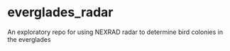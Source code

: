 # everglades_radar
An exploratory repo for using NEXRAD radar to determine bird colonies in the everglades
